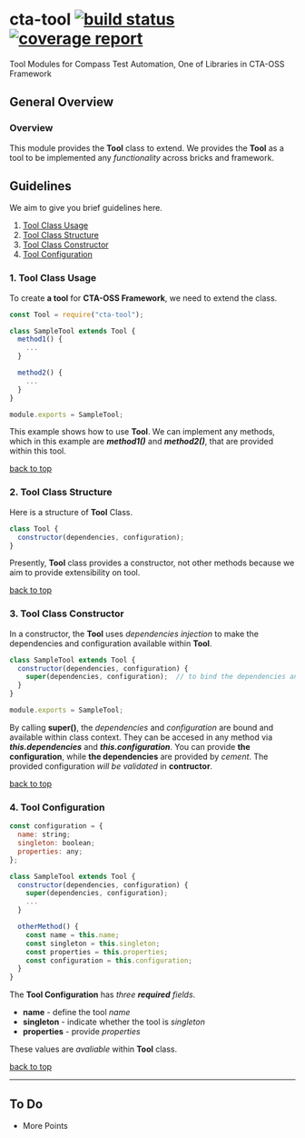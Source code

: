# cta-tool [ ![build status](https://git.sami.int.thomsonreuters.com/compass/cta-tool/badges/master/build.svg)](https://git.sami.int.thomsonreuters.com/compass/cta-tool/commits/master) [![coverage report](https://git.sami.int.thomsonreuters.com/compass/cta-tool/badges/master/coverage.svg)](https://git.sami.int.thomsonreuters.com/compass/cta-tool/commits/master)

Tool Modules for Compass Test Automation, One of Libraries in CTA-OSS Framework

## General Overview

### Overview

This module provides the **Tool** class to extend. We provides the **Tool** as a tool to be implemented any _functionality_ across bricks and framework.

## Guidelines

We aim to give you brief guidelines here.

1. [Tool Class Usage](#1-tool-class-usage)
1. [Tool Class Structure](#2-tool-class-structure)
1. [Tool Class Constructor](#3-tool-class-constructor)
1. [Tool Configuration](#4-tool-configuration)

### 1. Tool Class Usage

To create **a tool** for **CTA-OSS Framework**, we need to extend the class.

```javascript
const Tool = require("cta-tool");

class SampleTool extends Tool {
  method1() {
    ...
  }

  method2() {
    ...
  }
}

module.exports = SampleTool;
```

This example shows how to use **Tool**. We can implement any methods, which in this example are **_method1()_** and **_method2()_**, that are provided within this tool.

[back to top](#guidelines)

### 2. Tool Class Structure

Here is a structure of **Tool** Class.

```javascript
class Tool {
  constructor(dependencies, configuration);
}
```

Presently, **Tool** class provides a constructor, not other methods because we aim to provide extensibility on tool.

[back to top](#guidelines)

### 3. Tool Class Constructor

In a constructor, the **Tool** uses _dependencies injection_ to make the dependencies and configuration available within **Tool**.

```javascript
class SampleTool extends Tool {
  constructor(dependencies, configuration) {
    super(dependencies, configuration);  // to bind the dependencies and configuration
  }
}

module.exports = SampleTool;
```

By calling **super()**, the _dependencies_ and _configuration_ are bound and available within class context. They can be accesed in any method via **_this.dependencies_** and **_this.configuration_**. You can provide **the configuration**, while **the dependencies** are provided by _cement_. The provided configuration _will be validated_ in **contructor**.

[back to top](#guidelines)

### 4. Tool Configuration

```javascript
const configuration = {
  name: string;
  singleton: boolean;
  properties: any;
};

class SampleTool extends Tool {
  constructor(dependencies, configuration) {
    super(dependencies, configuration);
    ...
  }

  otherMethod() {
    const name = this.name;
    const singleton = this.singleton;
    const properties = this.properties;
    const configuration = this.configuration;
  }
}
```

The **Tool Configuration** has _three **required** fields_.

- **name** - define the tool _name_
- **singleton** - indicate whether the tool is _singleton_
- **properties** - provide _properties_

These values are _avaliable_ within **Tool** class.

[back to top](#guidelines)

------

## To Do

* More Points
